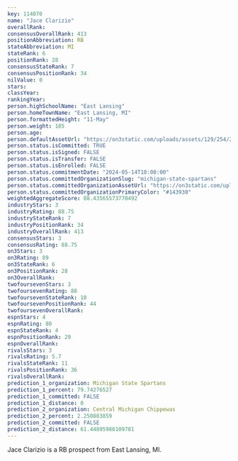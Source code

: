 ```yaml
---
key: 114070
name: "Jace Clarizio"
overallRank: 
consensusOverallRank: 413
positionAbbreviation: RB
stateAbbreviation: MI
stateRank: 6
positionRank: 28
consensusStateRank: 7
consensusPositionRank: 34
nilValue: 0
stars: 
classYear: 
rankingYear: 
person.highSchoolName: "East Lansing"
person.homeTownName: "East Lansing, MI"
person.formattedHeight: "11-May"
person.weight: 185
person.age: 
person.defaultAssetUrl: "https://on3static.com/uploads/assets/129/254/254129.png"
person.status.isCommitted: TRUE
person.status.isSigned: FALSE
person.status.isTransfer: FALSE
person.status.isEnrolled: FALSE
person.status.commitmentDate: "2024-05-14T18:00:00"
person.status.committedOrganizationSlug: "michigan-state-spartans"
person.status.committedOrganizationAssetUrl: "https://on3static.com/uploads/assets/37/150/150037.svg"
person.status.committedOrganizationPrimaryColor: "#143930"
weightedAggregateScore: 88.43565573770492
industryStars: 3
industryRating: 88.75
industryStateRank: 7
industryPositionRank: 34
industryOverallRank: 413
consensusStars: 3
consensusRating: 88.75
on3Stars: 3
on3Rating: 89
on3StateRank: 6
on3PositionRank: 28
on3OverallRank: 
twofoursevenStars: 3
twofoursevenRating: 88
twofoursevenStateRank: 10
twofoursevenPositionRank: 44
twofoursevenOverallRank: 
espnStars: 4
espnRating: 80
espnStateRank: 4
espnPositionRank: 29
espnOverallRank: 
rivalsStars: 3
rivalsRating: 5.7
rivalsStateRank: 11
rivalsPositionRank: 36
rivalsOverallRank: 
prediction_1_organization: Michigan State Spartans
prediction_1_percent: 79.74276527
prediction_1_committed: FALSE
prediction_1_distance: 0
prediction_2_organization: Central Michigan Chippewas
prediction_2_percent: 2.250803859
prediction_2_committed: FALSE
prediction_2_distance: 61.44895986109781
---
```

Jace Clarizio is a RB prospect from East Lansing, MI.